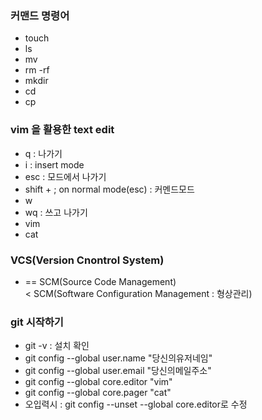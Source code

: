 ### 커맨드 명령어
- touch 
- ls
- mv
- rm -rf
- mkdir
- cd
- cp

### vim 을 활용한 text edit
- q : 나가기
- i : insert mode
- esc : 모드에서 나가기
- shift + ; on normal mode(esc) : 커멘드모드
- w
- wq : 쓰고 나가기
- vim
- cat

### VCS(Version Cnontrol System)
- == SCM(Source Code Management)  
< SCM(Software Configuration Management : 형상관리)
### git 시작하기
- git -v : 설치 확인
- git config --global user.name "당신의유저네임"
- git config --global user.email "당신의메일주소"
- git config --global core.editor "vim"
- git config --global core.pager "cat"
- 오입력시 : git config --unset --global core.editor로 수정
